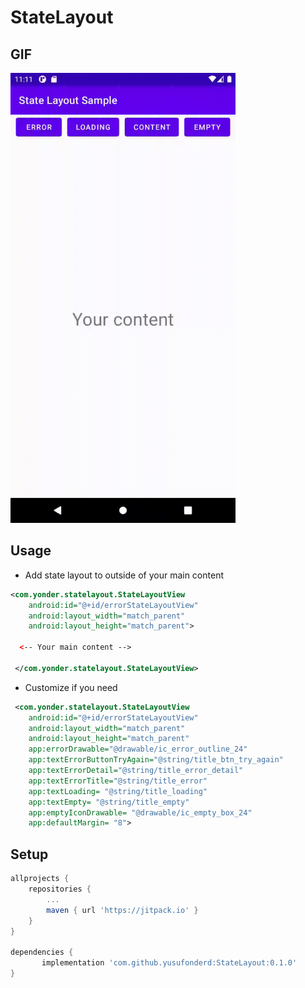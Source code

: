 # StateLayout

## GIF
<img src="https://github.com/yusufonderd/StateLayout/blob/master/art/sample.gif" width="360" height="720" />

## Usage
* Add state layout to outside of your main content
```xml
<com.yonder.statelayout.StateLayoutView
    android:id="@+id/errorStateLayoutView"
    android:layout_width="match_parent"
    android:layout_height="match_parent">

  <-- Your main content --> 

 </com.yonder.statelayout.StateLayoutView>

```

* Customize if you need
```xml
 <com.yonder.statelayout.StateLayoutView
    android:id="@+id/errorStateLayoutView"
    android:layout_width="match_parent"
    android:layout_height="match_parent"
    app:errorDrawable="@drawable/ic_error_outline_24"
    app:textErrorButtonTryAgain="@string/title_btn_try_again"
    app:textErrorDetail="@string/title_error_detail"
    app:textErrorTitle="@string/title_error"
    app:textLoading= "@string/title_loading"
    app:textEmpty= "@string/title_empty"
    app:emptyIconDrawable= "@drawable/ic_empty_box_24"
    app:defaultMargin= "8">
```

## Setup
```gradle
allprojects {
    repositories {
        ...
        maven { url 'https://jitpack.io' }
    }
}

dependencies {
       implementation 'com.github.yusufonderd:StateLayout:0.1.0'
}
```

